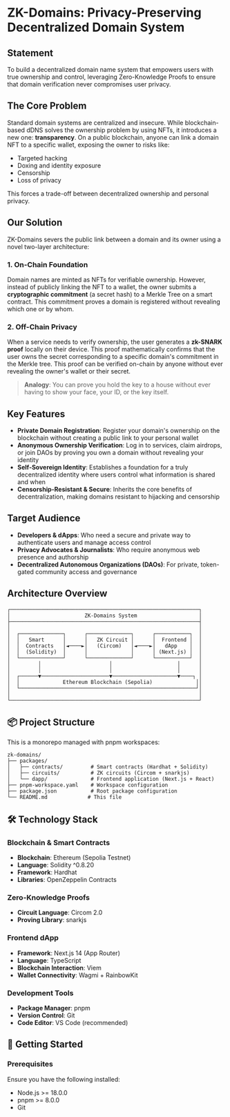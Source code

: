 # ZK-Domains: Privacy-Preserving Decentralized Domain System

## Statement

To build a decentralized domain name system that empowers users with true ownership and control, leveraging Zero-Knowledge Proofs to ensure that domain verification never compromises user privacy.

## The Core Problem

Standard domain systems are centralized and insecure. While blockchain-based dDNS solves the ownership problem by using NFTs, it introduces a new one: **transparency**. On a public blockchain, anyone can link a domain NFT to a specific wallet, exposing the owner to risks like:

- Targeted hacking
- Doxing and identity exposure
- Censorship
- Loss of privacy

This forces a trade-off between decentralized ownership and personal privacy.

## Our Solution

ZK-Domains severs the public link between a domain and its owner using a novel two-layer architecture:

### 1. On-Chain Foundation
Domain names are minted as NFTs for verifiable ownership. However, instead of publicly linking the NFT to a wallet, the owner submits a **cryptographic commitment** (a secret hash) to a Merkle Tree on a smart contract. This commitment proves a domain is registered without revealing which one or by whom.

### 2. Off-Chain Privacy
When a service needs to verify ownership, the user generates a **zk-SNARK proof** locally on their device. This proof mathematically confirms that the user owns the secret corresponding to a specific domain's commitment in the Merkle tree. This proof can be verified on-chain by anyone without ever revealing the owner's wallet or their secret.

> **Analogy**: You can prove you hold the key to a house without ever having to show your face, your ID, or the key itself.

## Key Features

- **Private Domain Registration**: Register your domain's ownership on the blockchain without creating a public link to your personal wallet
- **Anonymous Ownership Verification**: Log in to services, claim airdrops, or join DAOs by proving you own a domain without revealing your identity
- **Self-Sovereign Identity**: Establishes a foundation for a truly decentralized identity where users control what information is shared and when
- **Censorship-Resistant & Secure**: Inherits the core benefits of decentralization, making domains resistant to hijacking and censorship

## Target Audience

- **Developers & dApps**: Who need a secure and private way to authenticate users and manage access control
- **Privacy Advocates & Journalists**: Who require anonymous web presence and authorship
- **Decentralized Autonomous Organizations (DAOs)**: For private, token-gated community access and governance

## Architecture Overview

```
┌─────────────────────────────────────────────────────────────┐
│                        ZK-Domains System                    │
├─────────────────────────────────────────────────────────────┤
│                                                             │
│  ┌──────────────┐      ┌──────────────┐      ┌───────────┐  │
│  │   Smart      │      │   ZK Circuit │      │  Frontend │  │
│  │  Contracts   │◄────►│   (Circom)   │◄────►│   dApp    │  │
│  │  (Solidity)  │      │              │      │ (Next.js) │  │
│  └──────────────┘      └──────────────┘      └───────────┘  │
│         │                      │                     │      │
│         │                      │                     │      │
│  ┌──────▼──────────────────────▼─────────────────────▼────┐ │
│  │              Ethereum Blockchain (Sepolia)              ││
│  └─────────────────────────────────────────────────────────┘│
│                                                             │
└─────────────────────────────────────────────────────────────┘
```

## 📦 Project Structure

This is a monorepo managed with pnpm workspaces:

```
zk-domains/
├── packages/
│   ├── contracts/         # Smart contracts (Hardhat + Solidity)
│   ├── circuits/          # ZK circuits (Circom + snarkjs)
│   └── dapp/              # Frontend application (Next.js + React)
├── pnpm-workspace.yaml    # Workspace configuration
├── package.json           # Root package configuration
└── README.md             # This file
```

## 🛠️ Technology Stack

### Blockchain & Smart Contracts
- **Blockchain**: Ethereum (Sepolia Testnet)
- **Language**: Solidity ^0.8.20
- **Framework**: Hardhat
- **Libraries**: OpenZeppelin Contracts

### Zero-Knowledge Proofs
- **Circuit Language**: Circom 2.0
- **Proving Library**: snarkjs

### Frontend dApp
- **Framework**: Next.js 14 (App Router)
- **Language**: TypeScript
- **Blockchain Interaction**: Viem
- **Wallet Connectivity**: Wagmi + RainbowKit

### Development Tools
- **Package Manager**: pnpm
- **Version Control**: Git
- **Code Editor**: VS Code (recommended)

## 🚀 Getting Started

### Prerequisites

Ensure you have the following installed:
- Node.js >= 18.0.0
- pnpm >= 8.0.0
- Git

<!-- ### Installation

1. Clone the repository:
```bash
git clone <repository-url>
cd zk-domains
```

2. Install dependencies:
```bash
pnpm install
``` -->
<!-- 
### Available Commands

```bash
# Smart Contracts
pnpm contracts:compile    # Compile Solidity contracts
pnpm contracts:test       # Run contract tests
pnpm contracts:deploy     # Deploy to testnet

# ZK Circuits
pnpm circuits:compile     # Compile Circom circuits
pnpm circuits:setup       # Perform trusted setup

# Frontend dApp
pnpm dapp:dev            # Start development server
pnpm dapp:build          # Build for production

# Utility
pnpm clean               # Clean all build artifacts
``` -->
<!-- 
## 📚 Documentation

Detailed documentation for each package:

- [Smart Contracts](./packages/contracts/README.md)
- [ZK Circuits](./packages/circuits/README.md)
- [Frontend dApp](./packages/dapp/README.md)

## 🗺️ Development Roadmap

### ✅ Milestone 1: Core Smart Contract Development
- [ ] DomainNFT.sol (ERC-721)
- [ ] CommitmentRegistry.sol (Merkle tree)
- [ ] Deployment scripts
- [ ] Comprehensive unit tests

### 🔐 Milestone 2: ZKP Circuit Development
- [ ] Domain ownership circuit (Circom)
- [ ] Circuit compilation
- [ ] Trusted setup ceremony
- [ ] Generate Verifier.sol

### 💻 Milestone 3: Off-Chain Prover & Wallet Logic
- [ ] Proof generation module (TypeScript)
- [ ] Wallet integration
- [ ] Domain data fetching

### 🌐 Milestone 4: Frontend dApp Integration
- [ ] Domain registration UI
- [ ] Ownership verification UI
- [ ] Proof submission interface
- [ ] Wallet connection

### 🚀 Milestone 5: Testing and Testnet Deployment
- [ ] Integration tests
- [ ] Sepolia testnet deployment
- [ ] Frontend hosting (Vercel/Netlify)

## 🤝 Contributing

Contributions are welcome! Please read our contributing guidelines before submitting PRs.

## 📄 License

This project is licensed under the MIT License - see the LICENSE file for details.

## 🔗 Links

- [Circom Documentation](https://docs.circom.io/)
- [Hardhat Documentation](https://hardhat.org/docs)
- [Next.js Documentation](https://nextjs.org/docs)
- [OpenZeppelin Contracts](https://docs.openzeppelin.com/contracts)

## ⚠️ Security Notice

This project is under active development and has not been audited. Do not use in production without a professional security audit.

---

**Built with ❤️ for the decentralized web** -->